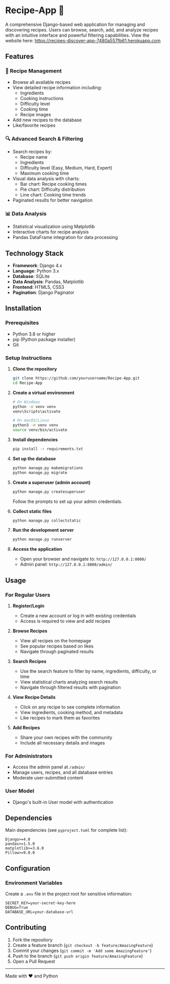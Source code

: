 # Recipe-App 🍳

A comprehensive Django-based web application for managing and discovering recipes. Users can browse, search, add, and analyze recipes with an intuitive interface and powerful filtering capabilities.
View the website here:  https://recipes-discover-app-7480a557fb61.herokuapp.com

## Features

### 📖 Recipe Management

- Browse all available recipes
- View detailed recipe information including:
  - Ingredients
  - Cooking instructions
  - Difficulty level
  - Cooking time
  - Recipe images
- Add new recipes to the database
- Like/favorite recipes

### 🔍 Advanced Search & Filtering

- Search recipes by:
  - Recipe name
  - Ingredients
  - Difficulty level (Easy, Medium, Hard, Expert)
  - Maximum cooking time
- Visual data analysis with charts:
  - Bar chart: Recipe cooking times
  - Pie chart: Difficulty distribution
  - Line chart: Cooking time trends
- Paginated results for better navigation

### 📊 Data Analysis

- Statistical visualization using Matplotlib
- Interactive charts for recipe analysis
- Pandas DataFrame integration for data processing

## Technology Stack

- **Framework**: Django 4.x
- **Language**: Python 3.x
- **Database**: SQLite
- **Data Analysis**: Pandas, Matplotlib
- **Frontend**: HTML5, CSS3
- **Pagination**: Django Paginator

## Installation

### Prerequisites

- Python 3.8 or higher
- pip (Python package installer)
- Git

### Setup Instructions

1. **Clone the repository**

   ```bash
   git clone https://github.com/yourusername/Recipe-App.git
   cd Recipe-App
   ```

2. **Create a virtual environment**

   ```bash
   # On Windows
   python -m venv venv
   venv\Scripts\activate

   # On macOS/Linux
   python3 -m venv venv
   source venv/bin/activate
   ```

3. **Install dependencies**

   ```bash
   pip install -r requirements.txt
   ```

4. **Set up the database**

   ```bash
   python manage.py makemigrations
   python manage.py migrate
   ```

5. **Create a superuser (admin account)**

   ```bash
   python manage.py createsuperuser
   ```

   Follow the prompts to set up your admin credentials.

6. **Collect static files**

   ```bash
   python manage.py collectstatic
   ```

7. **Run the development server**

   ```bash
   python manage.py runserver
   ```

8. **Access the application**
   - Open your browser and navigate to: `http://127.0.0.1:8000/`
   - Admin panel: `http://127.0.0.1:8000/admin/`

## Usage

### For Regular Users

1. **Register/Login**

   - Create a new account or log in with existing credentials
   - Access is required to view and add recipes

2. **Browse Recipes**

   - View all recipes on the homepage
   - See popular recipes based on likes
   - Navigate through paginated results

3. **Search Recipes**

   - Use the search feature to filter by name, ingredients, difficulty, or time
   - View statistical charts analyzing search results
   - Navigate through filtered results with pagination

4. **View Recipe Details**

   - Click on any recipe to see complete information
   - View ingredients, cooking method, and metadata
   - Like recipes to mark them as favorites

5. **Add Recipes**
   - Share your own recipes with the community
   - Include all necessary details and images

### For Administrators

- Access the admin panel at `/admin/`
- Manage users, recipes, and all database entries
- Moderate user-submitted content

### User Model

- Django's built-in User model with authentication

## Dependencies

Main dependencies (see `pyproject.toml` for complete list):

```
Django>=4.0
pandas>=1.5.0
matplotlib>=3.6.0
Pillow>=9.0.0
```

## Configuration

### Environment Variables

Create a `.env` file in the project root for sensitive information:

```
SECRET_KEY=your-secret-key-here
DEBUG=True
DATABASE_URL=your-database-url
```

## Contributing

1. Fork the repository
2. Create a feature branch (`git checkout -b feature/AmazingFeature`)
3. Commit your changes (`git commit -m 'Add some AmazingFeature'`)
4. Push to the branch (`git push origin feature/AmazingFeature`)
5. Open a Pull Request

---

Made with ❤️ and Python
